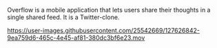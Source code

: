Overflow is a mobile application that lets users share their thoughts in a single shared feed. It is a Twitter-clone.

https://user-images.githubusercontent.com/25542669/127626842-9ea759d6-465c-4e45-af81-380dc3bf6e23.mov


